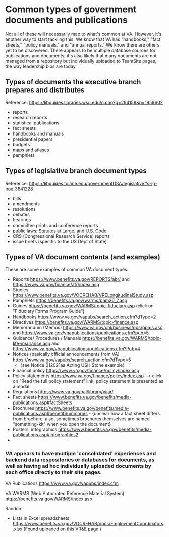 # Common types of government documents and publications

Not all of these will necessarily map to what's common at VA. However, it's another way to start tackling this. We know that VA has "handbooks," "fact sheets," "policy manuals," and "annual reports." We know there are others yet to be discovered. There appears to be multiple database sources for publications and documents; it's also likely that many documents are not managed from a repository but individually uploaded to TeamSite pages, the way leadership bios are today. 



## Types of documents the executive branch prepares and distributes

Reference:  https://libguides.libraries.wsu.edu/c.php?g=294158&p=1959602

- reports
- research reports
- statistical publications
- fact sheets
- handbooks and manuals
- presidential papers
- budgets
- maps and atlases 
- pamphlets


## Types of legislative branch document types

Reference: https://libguides.tulane.edu/governmentUSA/legislative#s-lg-box-3641228

- bills
- amendments
- resolutions
- debates
- hearings
- committee prints and conference reports
- public laws: Statutes at Large, and U.S. Code
- CRS (Congressional Research Service) reports
- issue briefs (specific to the US Dept of State)


## Types of VA document contents (and examples)

These are some examples of common VA document types. 

- Reports https://www.benefits.va.gov/REPORTS/abr/  and https://www.va.gov/finance/afr/index.asp
- Studies https://www.benefits.va.gov/VOCREHAB/VRELongitudinalStudy.asp
- Pamphlets https://benefits.va.gov/warms/pam26_7.asp
- Guides https://benefits.va.gov/WARMS/topic-fiduciary.asp (click on "Fiduciary Forms Program Guide")
- Handbooks https://www.va.gov/vapubs/search_action.cfm?dType=2
- Directives https://benefits.va.gov/WARMS/topic-finance.asp
- Memorandum (Memos) https://www.va.gov/oal/business/pps/ppms.asp and https://www.va.gov/vhapublications/publications.cfm?pub=5
- Guidance/ Procedures / Manuals https://benefits.va.gov/WARMS/topic-life-insurance.asp and https://www.va.gov/vhapublications/publications.cfm?Pub=4
- Notices (basically official announcements from VA) https://www.va.gov/vapubs/search_action.cfm?dType=5  
    - {see Notice 012021aa Acting USH Stone example}
- Financial policy https://www.va.gov/finance/policy/index.asp
- Policy statements https://www.va.gov/finance/policy/index.asp --> click on "Read the full policy statement" link; policy statement is presented as a modal
- Regulations https://www.va.gov/oal/library/vaar/
- Fact sheets https://www.benefits.va.gov/benefits/media-publications.asp#factSheets
- Brochures https://www.benefits.va.gov/benefits/media-publications.asp#benefitSummaries 
        - {unclear how a fact sheet differs from brochure. also, sometimes brochures themselves are named "something-kit" when you open the document}
- Posters, infographics https://www.benefits.va.gov/benefits/media-publications.asp#infographics2
-

### VA appears to have multiple 'consolidated' experiences and backend data respositories or databases for documents, as well as having ad hoc individually uploaded documents by each office directly to their site pages. 

VA Publications https://www.va.gov/vapubs/index.cfm

VA WARMS (Web Automated Reference Material System) https://benefits.va.gov/WARMS/index.asp

Random: 
- Lists in Excel spreadsheets https://www.benefits.va.gov/VOCREHAB/docs/EmploymentCoordinators.xlsx (Found uploaded [on this VR&E page](https://www.benefits.va.gov/VOCREHAB/employers.asp) )

